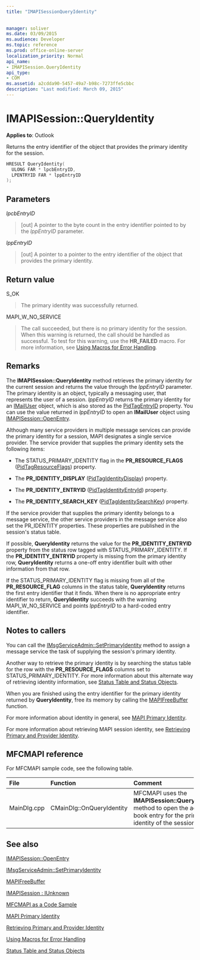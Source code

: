 ```yaml
---
title: "IMAPISessionQueryIdentity"
 
 
manager: soliver
ms.date: 03/09/2015
ms.audience: Developer
ms.topic: reference
ms.prod: office-online-server
localization_priority: Normal
api_name:
- IMAPISession.QueryIdentity
api_type:
- COM
ms.assetid: a2cdda90-5457-49a7-b98c-7273ffe5cbbc
description: "Last modified: March 09, 2015"
---
```


# IMAPISession::QueryIdentity

  
  
**Applies to**: Outlook 
  
Returns the entry identifier of the object that provides the primary identity for the session.
  
```cpp
HRESULT QueryIdentity(
  ULONG FAR * lpcbEntryID,
  LPENTRYID FAR * lppEntryID
);
```

## Parameters

 _lpcbEntryID_
  
> [out] A pointer to the byte count in the entry identifier pointed to by the  _lppEntryID_ parameter. 
    
 _lppEntryID_
  
> [out] A pointer to a pointer to the entry identifier of the object that provides the primary identity.
    
## Return value

S_OK 
  
> The primary identity was successfully returned.
    
MAPI_W_NO_SERVICE 
  
> The call succeeded, but there is no primary identity for the session. When this warning is returned, the call should be handled as successful. To test for this warning, use the **HR_FAILED** macro. For more information, see [Using Macros for Error Handling](using-macros-for-error-handling.md).
    
## Remarks

The **IMAPISession::QueryIdentity** method retrieves the primary identity for the current session and returns the value through the  _lppEntryID_ parameter. The primary identity is an object, typically a messaging user, that represents the user of a session.  _lppEntryID_ returns the primary identity for an [IMailUser](imailuserimapiprop.md) object, which is also stored as the [PidTagEntryID](pidtagentryid-canonical-property.md) property. You can use the value returned in  _lppEntryID_ to open an **IMailUser** object using [IMAPISession::OpenEntry](imapisession-openentry.md).
  
Although many service providers in multiple message services can provide the primary identity for a session, MAPI designates a single service provider. The service provider that supplies the primary identity sets the following items:
  
- The STATUS_PRIMARY_IDENTITY flag in the **PR_RESOURCE_FLAGS** ([PidTagResourceFlags](pidtagresourceflags-canonical-property.md)) property.
    
- The **PR_IDENTITY_DISPLAY** ([PidTagIdentityDisplay](pidtagidentitydisplay-canonical-property.md)) property.
    
- The **PR_IDENTITY_ENTRYID** ([PidTagIdentityEntryId](pidtagidentityentryid-canonical-property.md)) property.
    
- The **PR_IDENTITY_SEARCH_KEY** ([PidTagIdentitySearchKey](pidtagidentitysearchkey-canonical-property.md)) property.
    
If the service provider that supplies the primary identity belongs to a message service, the other service providers in the message service also set the PR_IDENTITY properties. These properties are published in the session's status table. 
  
If possible, **QueryIdentity** returns the value for the **PR_IDENTITY_ENTRYID** property from the status row tagged with STATUS_PRIMARY_IDENTITY. If the **PR_IDENTITY_ENTRYID** property is missing from the primary identity row, **QueryIdentity** returns a one-off entry identifier built with other information from that row. 
  
If the STATUS_PRIMARY_IDENTITY flag is missing from all of the **PR_RESOURCE_FLAG** columns in the status table, **QueryIdentity** returns the first entry identifier that it finds. When there is no appropriate entry identifier to return, **QueryIdentity** succeeds with the warning MAPI_W_NO_SERVICE and points  _lppEntryID_ to a hard-coded entry identifier. 
  
## Notes to callers

You can call the [IMsgServiceAdmin::SetPrimaryIdentity](imsgserviceadmin-setprimaryidentity.md) method to assign a message service the task of supplying the session's primary identity. 
  
Another way to retrieve the primary identity is by searching the status table for the row with the **PR_RESOURCE_FLAGS** columns set to STATUS_PRIMARY_IDENTITY. For more information about this alternate way of retrieving identity information, see [Status Table and Status Objects](status-table-and-status-objects.md).
  
When you are finished using the entry identifier for the primary identity returned by **QueryIdentity**, free its memory by calling the [MAPIFreeBuffer](mapifreebuffer.md) function. 
  
For more information about identity in general, see [MAPI Primary Identity](mapi-primary-identity.md). 
  
For more information about retrieving MAPI session identity, see [Retrieving Primary and Provider Identity](retrieving-primary-and-provider-identity.md). 
  
## MFCMAPI reference

For MFCMAPI sample code, see the following table.
  
|**File**|**Function**|**Comment**|
|:-----|:-----|:-----|
|MainDlg.cpp  <br/> |CMainDlg::OnQueryIdentity  <br/> |MFCMAPI uses the **IMAPISession::QueryIdentity** method to open the address book entry for the primary identity of the session.  <br/> |
   
## See also



[IMAPISession::OpenEntry](imapisession-openentry.md)
  
[IMsgServiceAdmin::SetPrimaryIdentity](imsgserviceadmin-setprimaryidentity.md)
  
[MAPIFreeBuffer](mapifreebuffer.md)
  
[IMAPISession : IUnknown](imapisessioniunknown.md)


[MFCMAPI as a Code Sample](mfcmapi-as-a-code-sample.md)
  
[MAPI Primary Identity](mapi-primary-identity.md)
  
[Retrieving Primary and Provider Identity](retrieving-primary-and-provider-identity.md)
  
[Using Macros for Error Handling](using-macros-for-error-handling.md)
  
[Status Table and Status Objects](status-table-and-status-objects.md)

